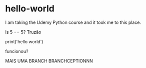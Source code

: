 # hello-world

I am taking the Udemy Python course and it took me to this place.

Is 5 == 5?
Truzão

print('hello world')

funcionou?



MAIS UMA BRANCH BRANCHCEPTIONNN
